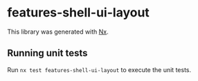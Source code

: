 # features-shell-ui-layout

This library was generated with [Nx](https://nx.dev).

## Running unit tests

Run `nx test features-shell-ui-layout` to execute the unit tests.
